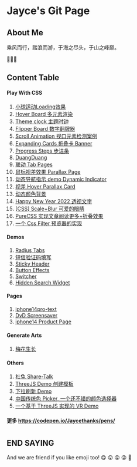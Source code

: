 # Jayce's Git Page

## About Me

乘风而行，踏浪而游，于海之尽头，于山之峰巅。

🥳🥳🥳

## Content Table

#### Play With CSS

1. [小球运动Loading效果](https://jaycethanks.github.io/demos/circleLoading)
2. [Hover Board 多元素渲染](https://jaycethanks.github.io/demos/hover-board)
3. [Theme clock 主题时钟](https://jaycethanks.github.io/demos/theme-clock)
4. [Flipper Board 数字翻牌器](https://jaycethanks.github.io/demos/fliper-board)
5. [Scroll Animation 视口元素检测案例](https://jaycethanks.github.io/demos/scroll-animation)
6. [Expanding Cards 折叠卡 Banner](https://jaycethanks.github.io/demos/expanding-cards)
7. [Progress Steps 步进条](https://jaycethanks.github.io/demos/progress-steps)
8. [DuangDuang](https://jaycethanks.github.io/demos/CssTrick/DuangDuang/)
9. [联动 Tab Pages](https://jaycethanks.github.io/demos/CssTrick/interactiveCarousel/)
10. [鼠标视差效果 Parallax Page](https://jaycethanks.github.io/demos/CssTrick/ParallaxPage)
11. [动态导航指示 demo Dynamic Indicator](https://jaycethanks.github.io/demos/DynamicNavgatorIndicator/)
12. [视差 Hover Parallax Card](https://jaycethanks.github.io/demos/CssTrick/ParallaxCard)
13. [动态颜色背景](https://jaycethanks.github.io/demos/CssTrick/DynamicBackgroundColor)
14. [Happy New Year 2022 透视文字](https://jaycethanks.github.io/demos/CssTrick/HappyNewYear2022)
15. [[CSS] Scale+Blur 可爱的眼睛](https://jaycethanks.github.io/demos/CssTrick/scale-blur/)
16. [PureCSS 实现文章阅读更多+折叠效果](https://jaycethanks.github.io/demos/CssTrick/purecss-continue-reading)
17. [一个 Css Filter 预览器的实现](https://jaycethanks.github.io/demos/CssTrick/filtercomparison)

#### Demos

1. [Radius Tabs](https://jaycethanks.github.io/demos/cuscomponents/radius-tabs/dist)
1. [短信验证码填写](https://jaycethanks.github.io/demos/demos/verify-code/dist)
1. [Sticky Header](https://jaycethanks.github.io/demos/demos/sticky-navbar/dist)
1. [Button Effects](https://jaycethanks.github.io/demos/cuscomponents/effect-buttons/dist)
1. [Switcher](https://jaycethanks.github.io/demos/cuscomponents/switcher/dist)
1. [Hidden Search Widget](https://jaycethanks.github.io/demos/cuscomponents/hidden-search-widget/dist)

#### Pages

1. [iphone14pro-text](https://jaycethanks.github.io/demos/demoPages/iphone14pro-text/dist)
1. [DvD Screensaver](https://jaycethanks.github.io/demos/demoPages/dvd-screensaver/dist)
1. [iphone14 Product Page](https://jaycethanks.github.io/demos/demoPages/iphone-14/dist)



#### Generate Arts

1. [梅花生长](https://jaycethanks.github.io/demos/generateArts/plum-effect/dist)

#### Others

1. [社兔 Share-Talk](https://jaycethanks.github.io/demos/rabbitChat/dist)
2. [ThreeJS Demo 创建模板](https://jaycethanks.github.io/demos/ThreeJsDemoPlatform/)
3. [下拉刷新 Demo](https://jaycethanks.github.io/demos/DragPullRefresh)
4. [中国传统色 Picker, 一个还不错的颜色选择器](https://jaycethanks.github.io/demos/ChinaTradColorPick/)
5. [一个基于 ThreeJS 实现的 VR Demo](https://jaycethanks.github.io/demos/ThreejsPipesMapping/)

#### 更多 https://codepen.io/Jaycethanks/pens/

#

#

#

#

## END SAYING

And we are friend if you like emoji too! 😋 😛 😝 😜 🤪
